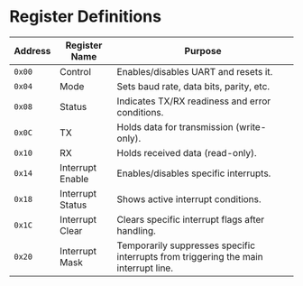 # Register Definitions

| Address | Register Name       | Purpose                                                   |
|---------|----------------------|-----------------------------------------------------------|
| `0x00`  | Control              | Enables/disables UART and resets it.                      |
| `0x04`  | Mode                 | Sets baud rate, data bits, parity, etc.                   |
| `0x08`  | Status               | Indicates TX/RX readiness and error conditions.           |
| `0x0C`  | TX                   | Holds data for transmission (write-only).                 |
| `0x10`  | RX                   | Holds received data (read-only).                          |
| `0x14`  | Interrupt Enable     | Enables/disables specific interrupts.                     |
| `0x18`  | Interrupt Status     | Shows active interrupt conditions.                        |
| `0x1C`  | Interrupt Clear      | Clears specific interrupt flags after handling.           |
| `0x20`  | Interrupt Mask       | Temporarily suppresses specific interrupts from triggering the main interrupt line. |



